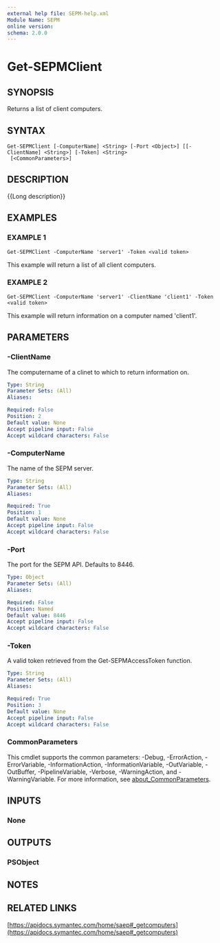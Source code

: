 ```yaml
---
external help file: SEPM-help.xml
Module Name: SEPM
online version: 
schema: 2.0.0
---
```


# Get-SEPMClient

## SYNOPSIS
Returns a list of client computers.

## SYNTAX

```
Get-SEPMClient [-ComputerName] <String> [-Port <Object>] [[-ClientName] <String>] [-Token] <String>
 [<CommonParameters>]
```

## DESCRIPTION
{{Long description}}

## EXAMPLES

### EXAMPLE 1
```
Get-SEPMClient -ComputerName 'server1' -Token <valid token>
```

This example will return a list of all client computers.

### EXAMPLE 2
```
Get-SEPMClient -ComputerName 'server1' -ClientName 'client1' -Token <valid token>
```

This example will return information on a computer named 'client1'.

## PARAMETERS

### -ClientName
The computername of a clinet to which to return information on.

```yaml
Type: String
Parameter Sets: (All)
Aliases:

Required: False
Position: 2
Default value: None
Accept pipeline input: False
Accept wildcard characters: False
```

### -ComputerName
The name of the SEPM server.

```yaml
Type: String
Parameter Sets: (All)
Aliases:

Required: True
Position: 1
Default value: None
Accept pipeline input: False
Accept wildcard characters: False
```

### -Port
The port for the SEPM API.
Defaults to 8446.

```yaml
Type: Object
Parameter Sets: (All)
Aliases:

Required: False
Position: Named
Default value: 8446
Accept pipeline input: False
Accept wildcard characters: False
```

### -Token
A valid token retrieved from the Get-SEPMAccessToken function.

```yaml
Type: String
Parameter Sets: (All)
Aliases:

Required: True
Position: 3
Default value: None
Accept pipeline input: False
Accept wildcard characters: False
```

### CommonParameters
This cmdlet supports the common parameters: -Debug, -ErrorAction, -ErrorVariable, -InformationAction, -InformationVariable, -OutVariable, -OutBuffer, -PipelineVariable, -Verbose, -WarningAction, and -WarningVariable. For more information, see [about_CommonParameters](http://go.microsoft.com/fwlink/?LinkID=113216).

## INPUTS

### None
## OUTPUTS

### PSObject
## NOTES

## RELATED LINKS

[https://apidocs.symantec.com/home/saep#_getcomputers](https://apidocs.symantec.com/home/saep#_getcomputers)

